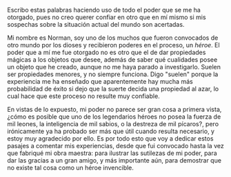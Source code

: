 Escribo estas palabras haciendo uso de todo el poder que se me ha otorgado, pues no creo querer confiar en otro que en mí mismo si mis sospechas sobre la situación actual del mundo son acertadas.

Mi nombre es Norman, soy uno de los muchos que fueron convocados de otro mundo por los dioses y recibieron poderes en el proceso, un _héroe_. El poder que a mí me fue otorgado no es otro que el de dar propiedades mágicas a los objetos que desee, además de saber qué cualidades posee un objeto que he creado, aunque no me haya parado a investigarlo. Suelen ser propiedades menores, y no siempre funciona. Digo "suelen" porque la experiencia me ha enseñado que aparentemente hay mucha más probabilidad de éxito si dejo que la suerte decida una propiedad al azar, lo cual hace que este proceso no resulte muy confiable.

En vistas de lo expuesto, mi poder no parece ser gran cosa a primera vista, ¿cómo es posible que uno de los legendarios héroes no posea la fuerza de mil leones, la inteligencia de mil sabios, o la destreza de mil pícaros?, pero irónicamente ya ha probado ser más que útil cuando resulta necesario, y estoy muy agradecido por ello. Es por todo esto que voy a dedicar estos pasajes a comentar mis experiencias, desde que fui convocado hasta la vez que fabriqué mi obra maestra: para ilustrar las sutilezas de mi poder, para dar las gracias a un gran amigo, y más importante aún, para demostrar que no existe tal cosa como un héroe invencible.